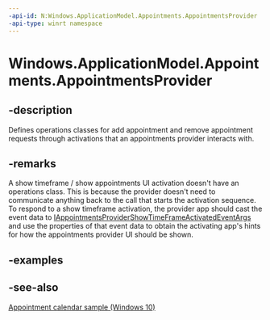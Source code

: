 ```yaml
---
-api-id: N:Windows.ApplicationModel.Appointments.AppointmentsProvider
-api-type: winrt namespace
---
```


# Windows.ApplicationModel.Appointments.AppointmentsProvider

## -description
Defines operations classes for add appointment and remove appointment requests through activations that an appointments provider interacts with.

## -remarks
A show timeframe / show appointments UI activation doesn't have an operations class. This is because the provider doesn't need to communicate anything back to the call that starts the activation sequence. To respond to a show timeframe activation, the provider app should cast the event data to [IAppointmentsProviderShowTimeFrameActivatedEventArgs](../windows.applicationmodel.activation/iappointmentsprovidershowtimeframeactivatedeventargs.md) and use the properties of that event data to obtain the activating app's hints for how the appointments provider UI should be shown.

## -examples

## -see-also
[Appointment calendar sample (Windows 10)](http://go.microsoft.com/fwlink/p/?LinkId=620488)